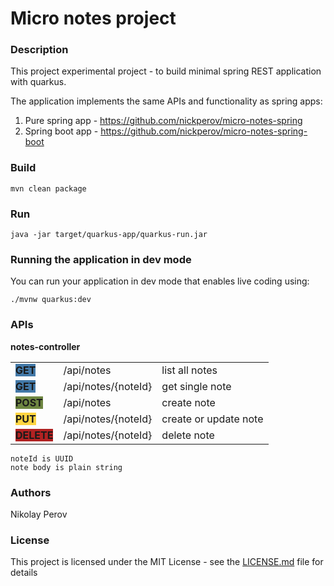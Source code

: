 # Micro notes project

### Description

This project experimental project - to build minimal spring REST application with quarkus.

The application implements the same APIs and functionality as spring apps:

1. Pure spring app - https://github.com/nickperov/micro-notes-spring
2. Spring boot app - https://github.com/nickperov/micro-notes-spring-boot

### Build
```
mvn clean package
```
### Run
```
java -jar target/quarkus-app/quarkus-run.jar
```
### Running the application in dev mode

You can run your application in dev mode that enables live coding using:
```
./mvnw quarkus:dev
```

### APIs

**notes-controller**

|                                                           |                     |                       |
|-----------------------------------------------------------|---------------------|-----------------------|
| <font style="background-color:#4379a8;">**GET**</font>    | /api/notes          | list all notes        |
| <font style="background-color:#4379a8;">**GET**</font>    | /api/notes/{noteId} | get single note       |
| <font style="background-color:#6e8641;">**POST**</font>   | /api/notes          | create note           |
| <font style="background-color:#ffd541;">**PUT**</font>    | /api/notes/{noteId} | create or update note |
| <font style="background-color:#b22222;">**DELETE**</font> | /api/notes/{noteId} | delete note           |

    noteId is UUID
    note body is plain string

### Authors

Nikolay Perov

### License

This project is licensed under the MIT License - see the [LICENSE.md](LICENSE.md) file for details

